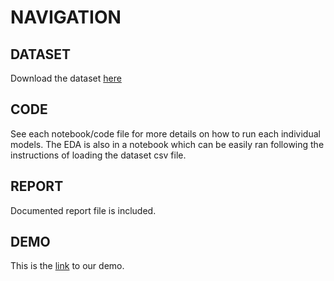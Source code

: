 # NAVIGATION
## DATASET
Download the dataset [here](https://www.kaggle.com/datasets/nagasai524/facial-keypoint-detection)

## CODE
See each notebook/code file for more details on how to run each individual models. The EDA is also in a notebook which can be easily ran following the instructions of loading the dataset csv file.

## REPORT
Documented report file is included.

## DEMO
This is the [link](https://www.youtube.com/watch?v=vu-Dn6RLFT8) to our demo.
